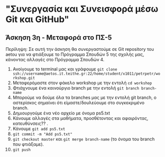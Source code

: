 # "Συνεργασία και Συνεισφορά μέσω Git και GitHub"
## Άσκηση 3η - Μεταφορά στο ΠΣ-5

Περίληψη: Σε αυτή την άσκηση θα συνεργαστούμε σε Git repository του aetou για να φτιάξουμε το Πρόγραμμα Σπουδών 5 της σχολής μας, κάνοντας αλλαγές στο Πρόγραμμα Σπουδών 4.

1. Ανοίγουμε το terminal μας και γράφουμε `git clone ssh://username@aetos.it.teithe.gr:22/home/student/x1011/petrpetr/workshop.git`
2. Μεταφερόμαστε στον φάκελο workshop με την εντολή `cd workshop`
3. Φτιάχνουμε ένα καινούργιο branch με την εντολή `git branch branch-name`
4. Μπορούμε να δούμε όλα τα branches μας με την εντολή git branch, ο αστερίσκος σημαίνει ότι είμαστε/δουλεύουμε στο συγκεκριμένο branch.
5. Δημιουργούμε ένα νέο αρχείο με όνομα ps5.txt
6. Κάνουμε αλλαγές στα μαθήματα, προσθέτοντας και αφαιρόντας, κατευθύνσεις?? .
7. Κάνουμε `git add ps5.txt`
8. `git commit -m "Add ps5.txt"`
9. `git checkout master` και `git merge branch-name` (το όνομα του branch που φτιάξαμε).
10. `git push`

